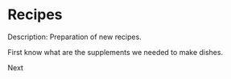 # Recipes
Description: Preparation of new recipes.

First know what are the supplements we needed to make dishes.

Next
